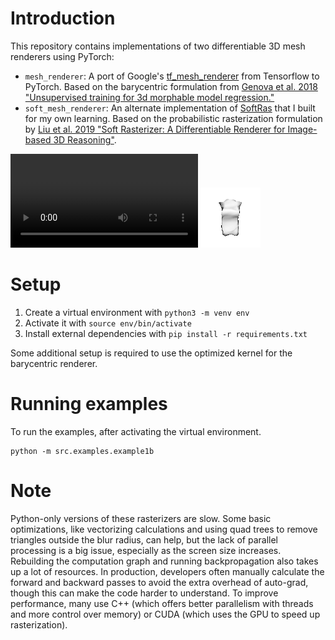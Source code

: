 # Introduction

This repository contains implementations of two differentiable 3D mesh renderers using PyTorch:
- `mesh_renderer`: A port of Google's [tf_mesh_renderer](https://github.com/google/tf_mesh_renderer) from Tensorflow to PyTorch. Based on the barycentric formulation from [Genova et al. 2018 "Unsupervised training for 3d morphable model regression."](https://openaccess.thecvf.com/content_cvpr_2018/papers/Genova_Unsupervised_Training_for_CVPR_2018_paper.pdf)
- `soft_mesh_renderer`: An alternate implementation of [SoftRas](https://github.com/ShichenLiu/SoftRas) that I built for my own learning. Based on the probabilistic rasterization formulation by [Liu et al. 2019 "Soft Rasterizer: A Differentiable Renderer for Image-based 3D Reasoning"](https://arxiv.org/abs/1904.01786).

![mesh_render](https://github.com/KaranBalakumar/pytorch_differential_mesh_renderer/blob/main/src/examples/example7b.mp4)
![mesh_render](src/examples/example7b_previews/preview_0900.png)

# Setup

1. Create a virtual environment with `python3 -m venv env`
2. Activate it with `source env/bin/activate`
3. Install external dependencies with `pip install -r requirements.txt`

Some additional setup is required to use the optimized kernel for the barycentric renderer.

# Running examples
To run the examples, after activating the virtual environment.
```
python -m src.examples.example1b
```

# Note
Python-only versions of these rasterizers are slow. Some basic optimizations, like vectorizing calculations and using quad trees to remove triangles outside the blur radius, can help, but the lack of parallel processing is a big issue, especially as the screen size increases. Rebuilding the computation graph and running backpropagation also takes up a lot of resources. In production, developers often manually calculate the forward and backward passes to avoid the extra overhead of auto-grad, though this can make the code harder to understand. To improve performance, many use C++ (which offers better parallelism with threads and more control over memory) or CUDA (which uses the GPU to speed up rasterization).